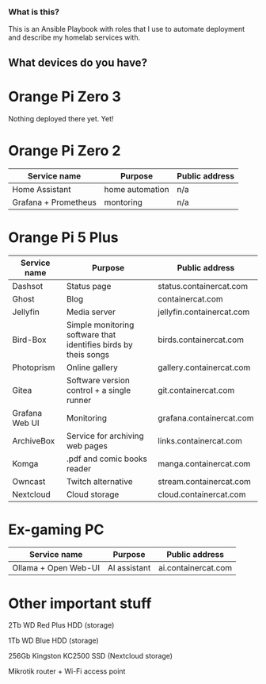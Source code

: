 ### What is this?
This is an Ansible Playbook with roles that I use to automate deployment and describe my homelab services with.

## What devices do you have?
# Orange Pi Zero 3
Nothing deployed there yet. Yet!

# Orange Pi Zero 2
| Service name | Purpose | Public address |
| - | - | - |
| Home Assistant | home automation | n/a |
| Grafana + Prometheus | montoring | n/a |

# Orange Pi 5 Plus

| Service name | Purpose | Public address |
| - | - | - |
| Dashsot | Status page | status.containercat.com |
|Ghost | Blog | containercat.com |
| Jellyfin | Media server | jellyfin.containercat.com |
| Bird-Box | Simple monitoring software that identifies birds by theis songs | birds.containercat.com |
| Photoprism | Online gallery | gallery.containercat.com |
| Gitea | Software version control + a single runner | git.containercat.com |
| Grafana Web UI | Monitoring | grafana.containercat.com |
| ArchiveBox | Service for archiving web pages | links.containercat.com |
|Komga | .pdf and comic books reader | manga.containercat.com |
|Owncast | Twitch alternative | stream.containercat.com |
|Nextcloud | Cloud storage | cloud.containercat.com |

# Ex-gaming PC


| Service name | Purpose | Public address |
| - | - | - |
| Ollama + Open Web-UI | AI assistant | ai.containercat.com |

# Other important stuff
2Tb WD Red Plus HDD (storage)

1Tb WD Blue HDD (storage)

256Gb Kingston KC2500 SSD (Nextcloud storage)

Mikrotik router + Wi-Fi access point
